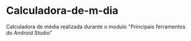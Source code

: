 # Calculadora-de-m-dia
Calculadora de média realizada durante o modulo "Principais ferramentos do Android Studio"
